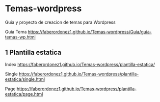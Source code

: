 # Temas-wordpress
Guia y proyecto de creacion de temas para Wordpress

Guia Tema
https://faberordonez1.github.io/Temas-wordpress/Guia/guia-temas-wp.html


## 1 Plantilla estatica


Index https://faberordonez1.github.io/Temas-wordpress/plantilla-estatica/

Single https://faberordonez1.github.io/Temas-wordpress/plantilla-estatica/single.html

Page https://faberordonez1.github.io/Temas-wordpress/plantilla-estatica/page.html
